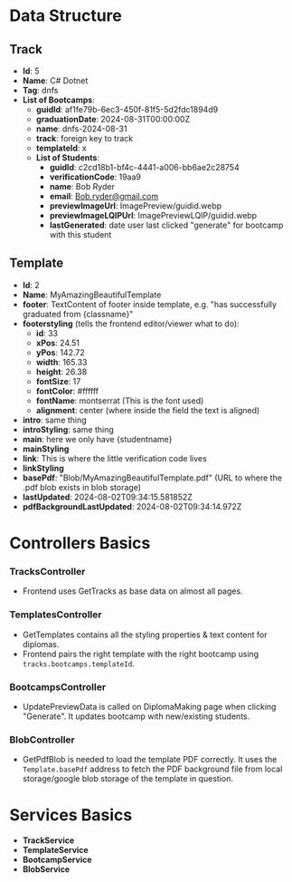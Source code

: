 # Data Structure

## Track
- **Id**: 5
- **Name**: C# Dotnet
- **Tag**: dnfs
- **List of Bootcamps**:
    - **guidId**: af1fe79b-6ec3-450f-81f5-5d2fdc1894d9
    - **graduationDate**: 2024-08-31T00:00:00Z
    - **name**: dnfs-2024-08-31
    - **track**: foreign key to track
    - **templateId**: x
    - **List of Students**:
        - **guidId**: c2cd18b1-bf4c-4441-a006-bb6ae2c28754
        - **verificationCode**: 19aa9
        - **name**: Bob Ryder
        - **email**: Bob.ryder@gmail.com
        - **previewImageUrl**: ImagePreview/guidid.webp
        - **previewImageLQIPUrl**: ImagePreviewLQIP/guidid.webp
        - **lastGenerated**: date user last clicked "generate" for bootcamp with this student

## Template
- **Id**: 2
- **Name**: MyAmazingBeautifulTemplate
- **footer**: TextContent of footer inside template, e.g. "has successfully graduated from {classname}"
- **footerstyling** (tells the frontend editor/viewer what to do):
    - **id**: 33
    - **xPos**: 24.51
    - **yPos**: 142.72
    - **width**: 165.33
    - **height**: 26.38
    - **fontSize**: 17
    - **fontColor**: #ffffff
    - **fontName**: montserrat (This is the font used)
    - **alignment**: center (where inside the field the text is aligned)
- **intro**: same thing
- **introStyling**: same thing
- **main**: here we only have {studentname}
- **mainStyling**
- **link**: This is where the little verification code lives
- **linkStyling**
- **basePdf**: "Blob/MyAmazingBeautifulTemplate.pdf" (URL to where the .pdf blob exists in blob storage)
- **lastUpdated**: 2024-08-02T09:34:15.581852Z
- **pdfBackgroundLastUpdated**: 2024-08-02T09:34:14.972Z

# Controllers Basics

### TracksController
- Frontend uses GetTracks as base data on almost all pages.

### TemplatesController
- GetTemplates contains all the styling properties & text content for diplomas.
- Frontend pairs the right template with the right bootcamp using `tracks.bootcamps.templateId`.

### BootcampsController
- UpdatePreviewData is called on DiplomaMaking page when clicking "Generate". It updates bootcamp with new/existing students.

### BlobController
- GetPdfBlob is needed to load the template PDF correctly. It uses the `Template.basePdf` address to fetch the PDF background file from local storage/google blob storage of the template in question.

# Services Basics

- **TrackService**
- **TemplateService**
- **BootcampService**
- **BlobService**
